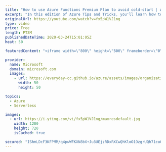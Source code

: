 ```yaml
---
title: "How to use Azure Functions Premium Plan to avoid cold-start | Azure Tips and Tricks"
excerpt: "In this edition of Azure Tips and Tricks, you'll learn how to use Azure Functions Premium Plan to avoid cold-start.   For more tips and tricks, visit: http://azuredev.tips   Get started with 12 months of free services and $200 USD in credit. Create your free account today with Microsoft Azure: http://azure.com/free"
originalUrl: https://youtube.com/watch?v=fx5pW1VJ1ng
type: video
price: Free
length: PT3M
publishedDateTime: 2020-03-24T15:01:05Z
heat: 50

featuredContent: "<iframe width=\"800\" height=\"500\" frameborder=\"0\" src=\"https://www.youtube.com/embed/fx5pW1VJ1ng\" allow=\"accelerometer; autoplay; encrypted-media; gyroscope; picture-in-picture\" allowfullscreen></iframe>"

provider:
  name: Microsoft
  domain: microsoft.com
  images:
    - url: https://everyday-cc.github.io/azure/assets/images/organizations/microsoft.com-50x50.jpg
      width: 50
      height: 50

topics:
  - Azure
  - Serverless

images:
  - url: https://i.ytimg.com/vi/fx5pW1VJ1ng/maxresdefault.jpg
    width: 1280
    height: 720
    isCached: true

secured: "IShmLDcF3KFPMM/q4pwWFKXN8bX+Ju8UEjzRDxRXCwQhKloO1OzgrUQh71cuO4rNgSl1EUSS9xAXcSLmMlZcmuFc/2BgORnWTS2yYSl79+8eHcPpkcRxKy1t9WFaTSOnyf3xozVkMdh68k7jfEjoFtQaNTXGMlm4DKWjLaQYKaMKiBHTGEd+/zoDyCaD0cKf3U4pdRIslffwqRR+RoY2eZ8PpfSQ4MexR/WI9eqVRkJCxnky6TPnVmE1xlRJraNI1k6x7dHW05un1o2BUcC13RlrUVLR9lJPPJhw5MBQFkhJr+bN5/9C6vlhVgzuasZxWP2E/O7XIBxEq/QGBGuuKK+drHXHhV8q8LLdLy1AHKbcPigvRaVHcWwczrHRJiEy31gKmOet4bGEvDdF9hM7briIs96nQ6O96HrRiZ1kDHA=;6i+p1bc2Ekg9+pjT0hgKVA=="
---
```


